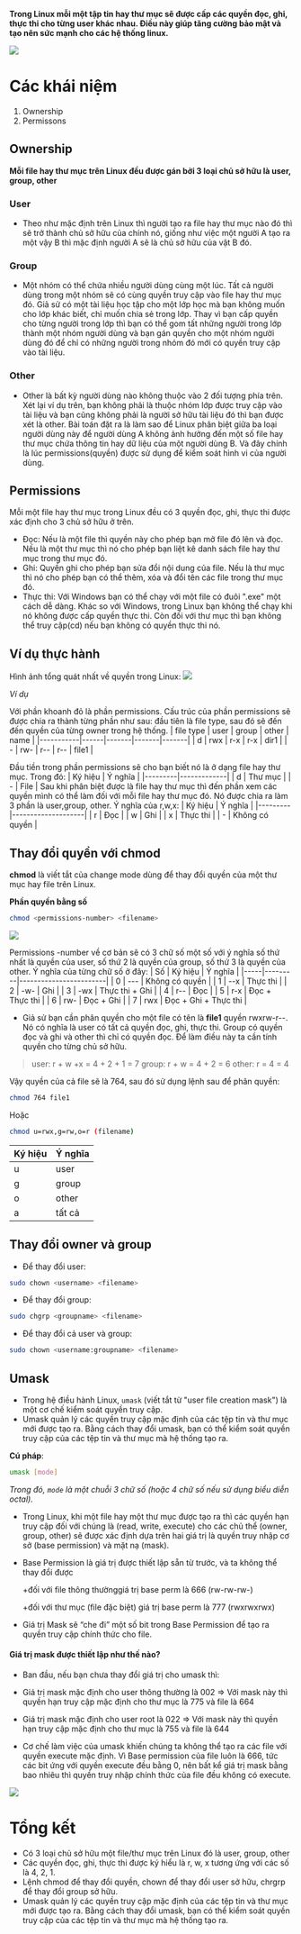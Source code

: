 **Trong Linux mỗi một tập tin hay thư mục sẽ được cấp các quyền đọc, ghi, thực thi cho từng user khác nhau. Điều này giúp tăng cường bảo mật và tạo nên sức mạnh cho các hệ thống linux.**

![](https://kienthucvps.com/wp-content/uploads/2021/07/download.png)

# Các khái niệm
1.	Ownership
2.	Permissons
## Ownership
**Mỗi file hay thư mục trên Linux đều được gán bởi 3 loại chủ sở hữu là user, group, other**
### User
- Theo như mặc định trên Linux thì người tạo ra file hay thư mục nào đó thì sẽ trở thành chủ sở hữu của chính nó, giống như việc một người A tạo ra một vậy B thì mặc định người A sẽ là chủ sở hữu của vật B đó.
### Group
- Một nhóm có thể chứa nhiều người dùng cùng một lúc. Tất cả người dùng trong một nhóm sẽ có cùng quyền truy cập vào file hay thư mục đó. Giả sử có một tài liệu học tập cho một lớp học mà bạn không muốn cho lớp khác biết, chỉ muốn chia sẻ trong lớp. Thay vì bạn cấp quyền cho từng người trong lớp thì bạn có thể gom tất những người trong lớp thành một nhóm người dùng và bạn gán quyền cho một nhóm người dùng đó để chỉ có những người trong nhóm đó mới có quyền truy cập vào tài liệu.
### Other
- Other là bất kỳ người dùng nào không thuộc vào 2 đối tượng phía trên. Xét lại ví dụ trên, bạn không phải là thuộc nhóm lớp được truy cập vào tài liệu và bạn cũng không phải là người sở hữu tài liệu đó thì bạn được xét là other.
Bài toán đặt ra là làm sao để Linux phân biệt giữa ba loại người dùng này để người dùng A không ảnh hưởng đến một số file hay thư mục chứa thông tin hay dữ liệu của một người dùng B. Và đây chính là lúc permissions(quyền) được sử dụng để kiểm soát hình vi của người dùng.
## Permissions
Mỗi một file hay thư mục trong Linux đều có 3 quyền đọc, ghi, thực thi được xác định cho 3 chủ sở hữu ở trên.
- Đọc: Nếu là một file thì quyền này cho phép bạn mở file đó lên và đọc. Nếu là một thư mục thì nó cho phép bạn liệt kê danh sách file hay thư mục trong thư mục đó.
- Ghi: Quyền ghi cho phép bạn sửa đổi nội dung của file. Nếu là thư mục thì nó cho phép bạn có thể thêm, xóa và đổi tên các file trong thư mục đó.
- Thực thi: Với Windows bạn có thể chạy với một file có đuôi ".exe" một cách dễ dàng. Khác so với Windows, trong Linux bạn không thể chạy khi nó không được cấp quyền thực thi. Còn đối với thư mục thì bạn không thể truy cập(cd) nếu bạn không có quyền thực thi nó.

## Ví dụ thực hành 
Hình ảnh tổng quát nhất về quyền trong Linux:
![](https://kienthucvps.com/wp-content/uploads/2021/07/download.png)

*Ví dụ*


Với phần khoanh đỏ là phần permissions. Cấu trúc của phần permissions sẽ được chia ra thành từng phần như sau: đầu tiên là file type, sau đó sẽ đến đến quyền của từng owner trong hệ thống.
| file type | user | group | other | name  |
|-----------|------|-------|-------|-------|
| d         | rwx  | r-x   | r-x   | dir1  |
| -         | rw-  | r--   | r--   | file1 |

Đầu tiền trong phần permissions sẽ cho bạn biết nó là ở dạng file hay thư mục. Trong đó:
| Ký hiệu | Ý nghĩa     |
|---------|-------------|
| d       | Thư mục     |
| -       | File        |
Sau khi phân biệt được là file hay thư mục thì đến phần xem các quyền mình có thể làm đối với mỗi file hay thư mục đó. Nó được chia ra làm 3 phần là user,group, other. Ý nghĩa của r,w,x:
| Ký hiệu | Ý nghĩa            |
|---------|--------------------|
| r       | Đọc                |
| w       | Ghi                |
| x       | Thực thi           |
| -       | Không có quyền      |


## Thay đổi quyền với chmod
**chmod** là viết tắt của change mode dùng để thay đổi quyền của một thư mục hay file trên Linux.

**Phần quyền bằng số**
```sh
chmod <permissions-number> <filename>
```
![](https://images.viblo.asia/b9741f62-bb9f-492c-8bf1-8a865193edc5.png) 

Permissions -number về cơ bản sẽ có 3 chữ số một số với ý nghĩa số thứ nhất là quyền của user, số thứ 2 là quyền của group, số thứ 3 là quyền của other. Ý nghĩa của từng chữ số ở đây:
| Số | Ký hiệu | Ý nghĩa                |
|-----|---------|------------------------|
| 0   | ---     | Không có quyền          |
| 1   | --x     | Thực thi                |
| 2   | -w-     | Ghi                    |
| 3   | -wx     | Thực thi + Ghi         |
| 4   | r--     | Đọc                    |
| 5   | r-x     | Đọc + Thực thi         |
| 6   | rw-     | Đọc + Ghi             |
| 7   | rwx     | Đọc + Ghi + Thực thi  |

- Giả sử bạn cần phân quyền cho một file có tên là **file1** quyền rwxrw-r--. Nó có nghĩa là user có tất cả quyền đọc, ghi, thực thi. Group có quyền đọc và ghi và other thì chỉ có quyền đọc. Để làm điều này ta cần tính quyền cho từng chủ sở hữu.

> user: r + w +x = 4 + 2 + 1 = 7
> group: r + w = 4 + 2 = 6
> other: r = 4 = 4

Vậy quyền của cả file sẽ là 764, sau đó sử dụng lệnh sau để phân quyền:
```sh
chmod 764 file1
```
Hoặc
```sh
chmod u=rwx,g=rw,o=r (filename)
```
| Ký hiệu | Ý nghĩa |
|---------|---------|
| u       | user    |
| g       | group   |
| o       | other   |
| a       | tất cả   |

## Thay đổi owner và group
- Để thay đổi user:
```sh
sudo chown <username> <filename>
```
- Để thay đổi group:
```sh
sudo chgrp <groupname> <filename>
```
- Để thay đổi cả user và group:
```sh
sudo chown <username:groupname> <filename>
```
## Umask
- Trong hệ điều hành Linux, `umask` (viết tắt từ "user file creation mask") là một cơ chế kiểm soát quyền truy cập.
- Umask quản lý các quyền truy cập mặc định của các tệp tin và thư mục mới được tạo ra. Bằng cách thay đổi umask, bạn có thể kiểm soát quyền truy cập của các tệp tin và thư mục mà hệ thống tạo ra.
  
**Cú pháp**: 
```sh
umask [mode]
```
*Trong đó, `mode` là một chuỗi 3 chữ số (hoặc 4 chữ số nếu sử dụng biểu diễn octal).*


- Trong Linux, khi một file hay một thư mục được tạo ra thì các quyền hạn truy cập đối với chúng là (read, write, execute) cho các chủ thể (owner, group, other) sẽ được xác định dựa trên hai giá trị là quyền truy nhập cơ sở (base permission) và mặt nạ (mask).

 - Base Permission là giá trị được thiết lập sẵn từ trước, và ta không thể thay đổi được
  
   +đối với file thông thườnggiá trị base perm là 666 (rw-rw-rw-)

   +đối với thư mục (file đặc biệt) giá trị base perm là 777 (rwxrwxrwx)
- Giá trị Mask sẽ “che đi” một số bit trong Base Permission để tạo ra quyền truy cập chính thức cho file.

#### Giá trị mask được thiết lập như thế nào?
- Ban đầu, nếu bạn chưa thay đổi giá trị cho umask thì:

- Giá trị mask mặc định cho user thông thường là 002
=> Với mask này thì quyền hạn truy cập mặc định cho thư mục là 775 và file là 664

- Giá trị mask mặc định cho user root là 022
=> Với mask này thì quyền hạn truy cập mặc định cho thư mục là 755 và file là 644

- Cơ chế làm việc của umask khiến chúng ta không thể tạo ra các file với quyền execute mặc định. Vì Base permission của file luôn là 666, tức các bit ứng với quyền execute đều bằng 0, nên bất kể giá trị mask bằng bao nhiêu thì quyền truy nhập chính thức của file đều không có execute.

![](https://scontent.xx.fbcdn.net/v/t1.15752-9/348373451_248884497732817_1995593356780836385_n.png?stp=dst-png_p206x206&_nc_cat=106&ccb=1-7&_nc_sid=aee45a&_nc_ohc=276kEJb0Q9cAX9m4Bsj&_nc_ad=z-m&_nc_cid=0&_nc_ht=scontent.xx&oh=03_AdTQvXNNgzNhxtYEFs0itxVD2ULI7FE0hlPECnuCOEcktw&oe=649506BA)




# Tổng kết
- Có 3 loại chủ sở hữu một file/thư mục trên Linux đó là user, group, other
- Các quyền đọc, ghi, thực thi được ký hiểu là r, w, x tương ứng với các số là 4, 2, 1.
- Lệnh chmod để thay đổi quyền, chown để thay đổi user sở hữu, chrgrp để thay đổi group sở hữu.
- Umask quản lý các quyền truy cập mặc định của các tệp tin và thư mục mới được tạo ra. Bằng cách thay đổi umask, bạn có thể kiểm soát quyền truy cập của các tệp tin và thư mục mà hệ thống tạo ra.











